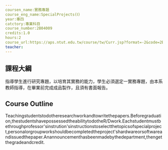 ```yaml
---
coursen_name:實務專題
course_eng_name:SpecialProjects(Ⅰ)
year:專四
catctory:專業科目
course_number:2B04009
credits:1.0
hours:2
course_url:https://aps.ntut.edu.tw/course/tw/Curr.jsp?format=-2&code=2B04009
teacher:
---
```


## 課程大綱

指導學生進行研究專題，以培育其實務的能力，學生必須選定一實務專題，由本系教師指導，在畢業前完成成品製作，且須有書面報告。


## Course Outline

Teachingstudentstodotheresearchworkandtowritethepapers.Beforegraduation,thestudentshavepossessedtheabilitytodotheR/Dwork.Eachstudentmustbethroughprofessor'sinstrution'sinstructionstoselectthetopicsofspecialproject,personalorgroupworkshouldbecompletedtheproject'shardwareorsoftwareandissuedthepaper.Anannouncementhasbeenmadebythedepartment,thengetthegradeandcredit.


